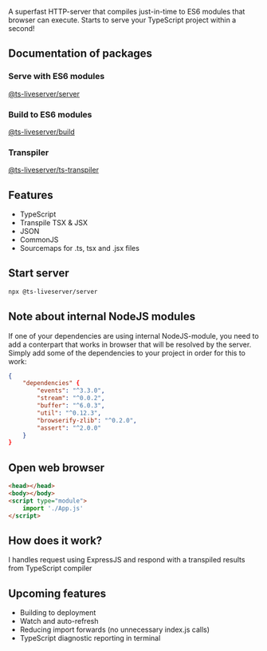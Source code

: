 A superfast HTTP-server that compiles just-in-time to ES6 modules that browser can execute. Starts to serve your TypeScript project within a second!

## Documentation of packages

### Serve with ES6 modules

[@ts-liveserver/server](./packages/server/README.md)

### Build to ES6 modules

[@ts-liveserver/build](./packages/build/README.md)

### Transpiler

[@ts-liveserver/ts-transpiler](./packages/build/README.md)

## Features

- TypeScript
- Transpile TSX & JSX
- JSON
- CommonJS
- Sourcemaps for .ts, tsx and .jsx files

## Start server

```bash
npx @ts-liveserver/server
```

## Note about internal NodeJS modules

If one of your dependencies are using internal NodeJS-module, you need to add a conterpart that works in browser that will be resolved by the server. Simply add some of the dependencies to your project in order for this to work:

```json
{
	"dependencies" {
		"events": "^3.3.0",
		"stream": "^0.0.2",
		"buffer": "^6.0.3",
		"util": "^0.12.3",
		"browserify-zlib": "^0.2.0",
		"assert": "^2.0.0"
	}
}
```

## Open web browser

```html
<head></head>
<body></body>
<script type="module">
	import './App.js'
</script>
```

## How does it work?

I handles request using ExpressJS and respond with a transpiled results from TypeScript compiler

## Upcoming features

- Building to deployment
- Watch and auto-refresh
- Reducing import forwards (no unnecessary index.js calls)
- TypeScript diagnostic reporting in terminal
